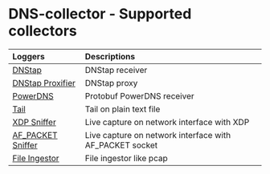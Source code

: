 # DNS-collector - Supported collectors

| Loggers                                    | Descriptions                                          |
| :------------------------------------------|:------------------------------------------------------|
| [DNStap](collector_dnstap.md)              | DNStap receiver |
| [DNStap Proxifier](collector_dnstap.md)    | DNStap proxy |
| [PowerDNS](collector_powerdns.md)          | Protobuf PowerDNS receiver |
| [Tail](collector_tail.md)                  | Tail on plain text file |
| [XDP Sniffer](collector_xdp.md)            | Live capture on network interface with XDP |
| [AF_PACKET Sniffer](collector_afpacket.md) | Live capture on network interface with AF_PACKET socket |
| [File Ingestor](collector_file.md)         | File ingestor like pcap |
